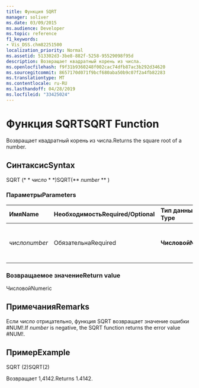 ```yaml
---
title: Функция SQRT
manager: soliver
ms.date: 03/09/2015
ms.audience: Developer
ms.topic: reference
f1_keywords:
- Vis_DSS.chm82251500
localization_priority: Normal
ms.assetid: 513302d3-3be8-882f-5258-95529098f95d
description: Возвращает квадратный корень из числа.
ms.openlocfilehash: f9f31b9360248f002cac74dfb87ac3b292d34620
ms.sourcegitcommit: 8657170d071f9bcf680aba50b9c07f2a4fb82283
ms.translationtype: MT
ms.contentlocale: ru-RU
ms.lasthandoff: 04/28/2019
ms.locfileid: "33425024"
---
```

# <a name="sqrt-function"></a><span data-ttu-id="f7b5c-103">Функция SQRT</span><span class="sxs-lookup"><span data-stu-id="f7b5c-103">SQRT Function</span></span>

<span data-ttu-id="f7b5c-104">Возвращает квадратный корень из числа.</span><span class="sxs-lookup"><span data-stu-id="f7b5c-104">Returns the square root of a number.</span></span> 
  
## <a name="syntax"></a><span data-ttu-id="f7b5c-105">Синтаксис</span><span class="sxs-lookup"><span data-stu-id="f7b5c-105">Syntax</span></span>

<span data-ttu-id="f7b5c-106">SQRT (\* \* *число* \* \*)</span><span class="sxs-lookup"><span data-stu-id="f7b5c-106">SQRT(\*\* *number* \*\* )</span></span> 
  
### <a name="parameters"></a><span data-ttu-id="f7b5c-107">Параметры</span><span class="sxs-lookup"><span data-stu-id="f7b5c-107">Parameters</span></span>

|<span data-ttu-id="f7b5c-108">**Имя**</span><span class="sxs-lookup"><span data-stu-id="f7b5c-108">**Name**</span></span>|<span data-ttu-id="f7b5c-109">**Необходимость**</span><span class="sxs-lookup"><span data-stu-id="f7b5c-109">**Required/Optional**</span></span>|<span data-ttu-id="f7b5c-110">**Тип данных**</span><span class="sxs-lookup"><span data-stu-id="f7b5c-110">**Data Type**</span></span>|<span data-ttu-id="f7b5c-111">**Описание**</span><span class="sxs-lookup"><span data-stu-id="f7b5c-111">**Description**</span></span>|
|:-----|:-----|:-----|:-----|
| <span data-ttu-id="f7b5c-112">_число_</span><span class="sxs-lookup"><span data-stu-id="f7b5c-112">_number_</span></span> <br/> |<span data-ttu-id="f7b5c-113">Обязательна</span><span class="sxs-lookup"><span data-stu-id="f7b5c-113">Required</span></span>  <br/> |<span data-ttu-id="f7b5c-114">**Числовой**</span><span class="sxs-lookup"><span data-stu-id="f7b5c-114">**Numeric**</span></span> <br/> |<span data-ttu-id="f7b5c-115">Число, квадратный корень которого требуется найти.</span><span class="sxs-lookup"><span data-stu-id="f7b5c-115">The number whose square root you want to find.</span></span>  <br/> |
   
### <a name="return-value"></a><span data-ttu-id="f7b5c-116">Возвращаемое значение</span><span class="sxs-lookup"><span data-stu-id="f7b5c-116">Return value</span></span>

<span data-ttu-id="f7b5c-117">Числовой</span><span class="sxs-lookup"><span data-stu-id="f7b5c-117">Numeric</span></span>
  
## <a name="remarks"></a><span data-ttu-id="f7b5c-118">Примечания</span><span class="sxs-lookup"><span data-stu-id="f7b5c-118">Remarks</span></span>

<span data-ttu-id="f7b5c-119">Если _число_ отрицательно, функция SQRT возвращает значение ошибки #NUM!.</span><span class="sxs-lookup"><span data-stu-id="f7b5c-119">If  _number_ is negative, the SQRT function returns the error value #NUM!.</span></span> 
  
## <a name="example"></a><span data-ttu-id="f7b5c-120">Пример</span><span class="sxs-lookup"><span data-stu-id="f7b5c-120">Example</span></span>

<span data-ttu-id="f7b5c-121">SQRT (2)</span><span class="sxs-lookup"><span data-stu-id="f7b5c-121">SQRT(2)</span></span> 
  
<span data-ttu-id="f7b5c-122">Возвращает 1,4142.</span><span class="sxs-lookup"><span data-stu-id="f7b5c-122">Returns 1.4142.</span></span> 
  


